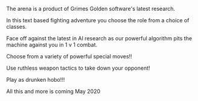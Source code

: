 The arena is a product of Grimes Golden software's latest research.

In this text based fighting adventure you choose the role from a choice of classes.

Face off against the latest in AI research as our powerful algorithm pits the machine against you in 1 v 1 combat. 

Choose from a variety of powerful special moves!!

Use ruthless weapon tactics to take down your opponent!

Play as drunken hobo!!!

All this and more is coming
May 2020

